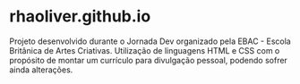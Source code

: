 # rhaoliver.github.io
Projeto desenvolvido durante o Jornada Dev organizado pela EBAC - Escola Britânica de Artes Criativas.
Utilização de linguagens HTML e CSS com o propósito de montar um currículo para divulgação pessoal, podendo sofrer ainda alterações.
